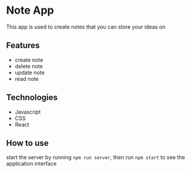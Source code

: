 # Note App
This app is used to create notes that you can store your ideas on

## Features
- create note
- delete note
- update note
- read note

## Technologies
- Javascript
- CSS
- React

## How to use
start the server by running `npm run server`, then run `npm start` to see the application interface
